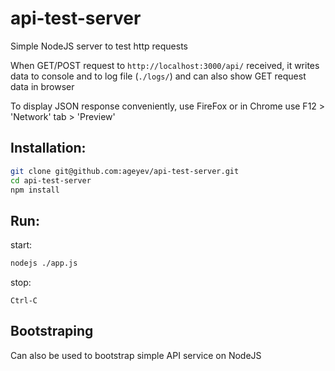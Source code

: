 # api-test-server


Simple NodeJS server to test http requests

When GET/POST request to ```http://localhost:3000/api/``` received,
it writes data to console and to log file (```./logs/```)
and can also show GET request data in browser

To display JSON response conveniently, use FireFox
or in Chrome use F12 > 'Network' tab > 'Preview'

## Installation:

```bash
git clone git@github.com:ageyev/api-test-server.git
cd api-test-server
npm install
```

## Run:

start:

```bash
nodejs ./app.js
```

stop:

```Ctrl-C```

## Bootstraping

Can also be used to bootstrap simple API service on NodeJS 




